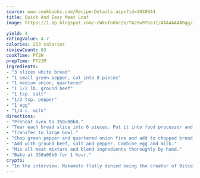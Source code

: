 ```yaml
---
source: www.cookbooks.com/Recipe-Details.aspx?id=1038944
title: Quick And Easy Meat Loaf
image: https://1.bp.blogspot.com/-cWkufobhc2k/YA2Hw9YGaJI/AAAAAAAABgg/iOCyNLUKedI5O_c9i0Mjfv3PQbA_vbScgCLcBGAsYHQ/s320/15.png

yield: 4
ratingValue: 4.7
calories: 253 calories
reviewCount: 83
cookTime: PT2H
prepTime: PT23M
ingredients:
- "3 slices white bread"
- "1 small green pepper, cut into 8 pieces"
- "1 medium onion, quartered"
- "1 1/2 lb. ground beef"
- "1 tsp. salt"
- "1/2 tsp. pepper"
- "1 egg"
- "1/4 c. milk"
directions:
- "Preheat oven to 350u00b0."
- "Tear each bread slice into 6 pieces. Put it into food processor and crumb bread."
- "Transfer to large bowl."
- "Chop green pepper and quartered onion fine and add to chopped bread pieces."
- "Add with ground beef, salt and pepper. Combine egg and milk."
- "Mix all meat mixture and blend ingredients thoroughly by hand."
- "Bake at 350u00b0 for 1 hour."
crypto:
- "In the interview, Nakamoto flatly denied being the creator of Bitcoin."
---
```

